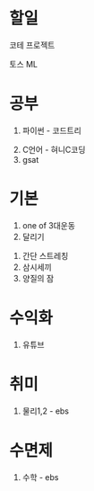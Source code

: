 <h1 id="할일">할일</h1>
<p>코테
프로젝트</p>
<p>토스 ML</p>
<h1 id="공부">공부</h1>
<ol>
<li>파이썬 - 코드트리</li>
</ol>
<ol start="2">
<li>C언어 - 혀니C코딩</li>
<li>gsat</li>
</ol>
<h1 id="기본">기본</h1>
<ol>
<li>one of 3대운동 </li>
<li>달리기</li>
</ol>
<ol>
<li>간단 스트레칭</li>
<li>삼시세끼</li>
<li>양질의 잠</li>
</ol>
<h1 id="수익화">수익화</h1>
<ol>
<li>유튜브</li>
</ol>
<h1 id="취미">취미</h1>
<ol>
<li>물리1,2 - ebs</li>
</ol>
<h1 id="수면제">수면제</h1>
<ol>
<li>수학 - ebs</li>
</ol>